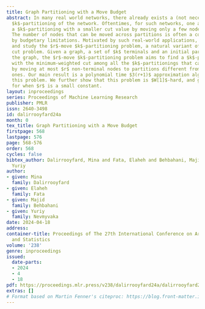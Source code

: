 ```yaml
---
title: Graph Partitioning with a Move Budget
abstract: In many real world networks, there already exists a (not necessarily optimal)
  $k$-partitioning of the network. Oftentimes, for such networks, one aims to find
  a $k$-partitioning with a smaller cut value by moving only a few nodes across partitions.
  The number of nodes that can be moved across partitions is often a constraint forced
  by budgetary limitations. Motivated by such real-world applications, we introduce
  and study the $r$-move $k$-partitioning problem, a natural variant of the Multiway
  cut problem. Given a graph, a set of $k$ terminals and an initial partitioning of
  the graph, the $r$-move $k$-partitioning problem aims to find a $k$-partitioning
  with the minimum-weighted cut among all the $k$-partitionings that can be obtained
  by moving at most $r$ non-terminal nodes to partitions different from their initial
  ones. Our main result is a polynomial time $3(r+1)$ approximation algorithm for
  this problem. We further show that this problem is $W[1]$-hard, and give an FPTAS
  for when $r$ is a small constant.
layout: inproceedings
series: Proceedings of Machine Learning Research
publisher: PMLR
issn: 2640-3498
id: dalirrooyfard24a
month: 0
tex_title: Graph Partitioning with a Move Budget
firstpage: 568
lastpage: 576
page: 568-576
order: 568
cycles: false
bibtex_author: Dalirrooyfard, Mina and Fata, Elaheh and Behbahani, Majid and Nevmyvaka,
  Yuriy
author:
- given: Mina
  family: Dalirrooyfard
- given: Elaheh
  family: Fata
- given: Majid
  family: Behbahani
- given: Yuriy
  family: Nevmyvaka
date: 2024-04-18
address:
container-title: Proceedings of The 27th International Conference on Artificial Intelligence
  and Statistics
volume: '238'
genre: inproceedings
issued:
  date-parts:
  - 2024
  - 4
  - 18
pdf: https://proceedings.mlr.press/v238/dalirrooyfard24a/dalirrooyfard24a.pdf
extras: []
# Format based on Martin Fenner's citeproc: https://blog.front-matter.io/posts/citeproc-yaml-for-bibliographies/
---
```

